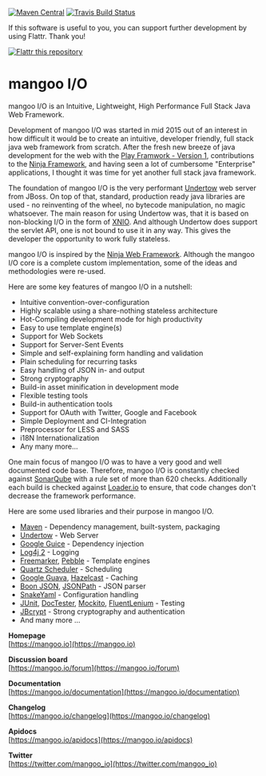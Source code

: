 [![Maven Central](https://maven-badges.herokuapp.com/maven-central/io.mangoo/mangooio/badge.svg?style=flat)](http://search.maven.org/#search|ga|1|io.mangoo)
[![Travis Build Status](https://travis-ci.org/svenkubiak/mangooio.svg?branch=master)](http://travis-ci.org/svenkubiak/mangooio)

If this software is useful to you, you can support further development by using Flattr. Thank you!

[![Flattr this repository](http://api.flattr.com/button/flattr-badge-large.png)](https://flattr.com/submit/auto?user_id=svenkubiak&url=https://github.com/svenkubiak/mangooio&title=mangooio&language=en&tags=github&category=software)


mangoo I/O
================

mangoo I/O is an Intuitive, Lightweight, High Performance Full Stack Java Web Framework.

Development of mangoo I/O was started in mid 2015 out of an interest in
how difficult it would be to create an intuitive, developer friendly,
full stack java web framework from scratch. After the fresh new breeze of
java development for the web with the [Play
Framwork - Version 1](https://www.playframework.com), contributions to the
[Ninja Framework](http://www.ninjaframework.org), and having seen a lot of
cumbersome "Enterprise" applications, I thought it was time for yet
another full stack java framework.

The foundation of mangoo I/O is the very performant
[Undertow](http://undertow.io) web server from JBoss. On top of that,
standard, production ready java libraries are used - no reinventing of the
wheel, no bytecode manipulation, no magic whatsoever. The main reason for using Undertow was, that
it is based on non-blocking I/O in the form of
[XNIO](http://xnio.jboss.org). And although Undertow does support the
servlet API, one is not bound to use it in any way. This gives the developer
the opportunity to work fully stateless.

mangoo I/O is inspired by the [Ninja
Web Framework](http://www.ninjaframework.org). Although the mangoo I/O core is a complete custom
implementation, some of the ideas and methodologies were re-used.

Here are some key features of mangoo I/O in a nutshell:

* Intuitive convention-over-configuration 
* Highly scalable using a share-nothing stateless architecture 
* Hot-Compiling development mode for high productivity 
* Easy to use template engine(s) 
* Support for Web Sockets 
* Support for Server-Sent Events 
* Simple and self-explaining form handling and validation 
* Plain scheduling for recurring tasks  
* Easy handling of JSON in- and output 
* Strong cryptography 
* Build-in asset minification in development mode 
* Flexible testing tools 
* Build-in authentication tools 
* Support for OAuth with Twitter, Google and Facebook 
* Simple Deployment and CI-Integration 
* Preprocessor for LESS and SASS 
* i18N Internationalization 
*  Any many more...

One main focus of mangoo I/O was to have a very good and well documented code
base. Therefore, mangoo I/O is constantly checked against
[SonarQube](http://www.sonarqube.org) with a rule set of more than 620
checks. Additionally each build is checked against [Loader.io](https://loader.io/) to ensure, that
code changes don't decrease the framework performance.

Here are some used libraries and their purpose in mangoo I/O.

* [Maven](https://maven.apache.org/) - Dependency management, built-system, packaging
* [Undertow](http://undertow.io/) - Web Server
* [Google Guice](https://github.com/google/guice) - Dependency injection
* [Log4j 2](https://logging.apache.org/log4j/2.x/) - Logging
* [Freemarker](http://freemarker.org/), [Pebble](http://www.mitchellbosecke.com/pebble/home) - Template engines
* [Quartz Scheduler](https://quartz-scheduler.org/) - Scheduling
* [Google Guava](https://github.com/google/guava), [Hazelcast](https://hazelcast.com/) - Caching
* [Boon JSON](https://github.com/boonproject/boon), [JSONPath](http://goessner.net/articles/JsonPath/) - JSON parser
* [SnakeYaml](https://bitbucket.org/asomov/snakeyaml) - Configuration handling
* [JUnit](http://junit.org/), [DocTester](http://www.doctester.org/), [Mockito](http://mockito.org/), [FluentLenium](https://github.com/FluentLenium/FluentLenium) - Testing
* [JBcrypt](http://www.mindrot.org/projects/jBCrypt/) - Strong cryptography and authentication
* And many more ...

**Homepage**   
[https://mangoo.io](https://mangoo.io)

**Discussion board**   
[https://mangoo.io/forum](https://mangoo.io/forum)

**Documentation**   
[https://mangoo.io/documentation](https://mangoo.io/documentation)  

**Changelog**   
[https://mangoo.io/changelog](https://mangoo.io/changelog)  

**Apidocs**   
[https://mangoo.io/apidocs](https://mangoo.io/apidocs) 

**Twitter**  
[https://twitter.com/mangoo_io](https://twitter.com/mangoo_io)

